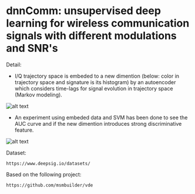 # dnnComm: unsupervised deep learning for wireless communication signals with different modulations and SNR's

Detail:

- I/Q trajectory space is embeded to a new dimention (below: color in trajectory space and signature is its histogram) by an autoencoder which considers time-lags for signal evolution in trajectory space (Markov modeling).

![alt text](https://github.com/abbasloo/dnnComm/blob/master/trajectoryANDsignature.png)

- An experiment using embeded data and SVM has been done to see the AUC curve and if the new dimention introduces strong discriminative feature.

![alt text](https://github.com/abbasloo/dnnComm/blob/master/AUC.png)
    
Dataset:
  
    https://www.deepsig.io/datasets/

Based on the following project:

    https://github.com/msmbuilder/vde
